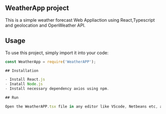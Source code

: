 ## WeatherApp project

This is a simple weather forecast Web Appliaction using React,Typescript and geolocation and OpenWeather API.

## Usage

To use this project, simply import it into your code:

```javascript
const WeatherApp = require('WeatherAPP');

## Installation

- Install React.js
- Inatall Node.js
- Install necessary dependency axios using npm.

## Run

Open the WeatherAPP.tsx file in any editor like VScode, Netbeans etc, and run it from that editor.
